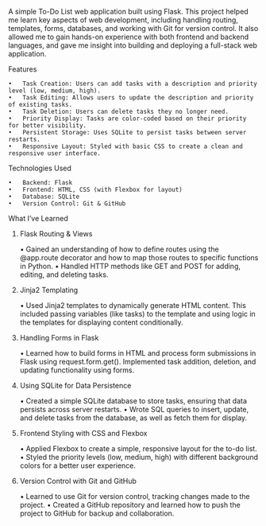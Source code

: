 A simple To-Do List web application built using Flask. 
This project helped me learn key aspects of web development, including handling routing, templates, forms, databases, and working with Git for version control. 
It also allowed me to gain hands-on experience with both frontend and backend languages, and gave me insight into building and deploying a full-stack web application.

Features

	•	Task Creation: Users can add tasks with a description and priority level (low, medium, high).
	•	Task Editing: Allows users to update the description and priority of existing tasks.
	•	Task Deletion: Users can delete tasks they no longer need.
	•	Priority Display: Tasks are color-coded based on their priority for better visibility.
	•	Persistent Storage: Uses SQLite to persist tasks between server restarts.
	•	Responsive Layout: Styled with basic CSS to create a clean and responsive user interface.

Technologies Used

	•	Backend: Flask
	•	Frontend: HTML, CSS (with Flexbox for layout)
	•	Database: SQLite
	•	Version Control: Git & GitHub

 What I’ve Learned

1. Flask Routing & Views

	•	Gained an understanding of how to define routes using the @app.route decorator and how to map those routes to specific functions in Python.
	•	Handled HTTP methods like GET and POST for adding, editing, and deleting tasks.

2. Jinja2 Templating

	•	Used Jinja2 templates to dynamically generate HTML content. This included passing variables (like tasks) to the template and using logic in the templates for displaying content conditionally.

3. Handling Forms in Flask

	•	Learned how to build forms in HTML and process form submissions in Flask using request.form.get(). Implemented task addition, deletion, and updating functionality using forms.

4. Using SQLite for Data Persistence

	•	Created a simple SQLite database to store tasks, ensuring that data persists across server restarts.
	•	Wrote SQL queries to insert, update, and delete tasks from the database, as well as fetch them for display.

5. Frontend Styling with CSS and Flexbox

	•	Applied Flexbox to create a simple, responsive layout for the to-do list.
	•	Styled the priority levels (low, medium, high) with different background colors for a better user experience.

6. Version Control with Git and GitHub

	•	Learned to use Git for version control, tracking changes made to the project.
	•	Created a GitHub repository and learned how to push the project to GitHub for backup and collaboration.
